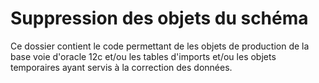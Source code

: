 # Suppression des objets du schéma

Ce dossier contient le code permettant de les objets de production de la base voie d'oracle 12c et/ou les tables d'imports et/ou les objets temporaires ayant servis à la correction des données.